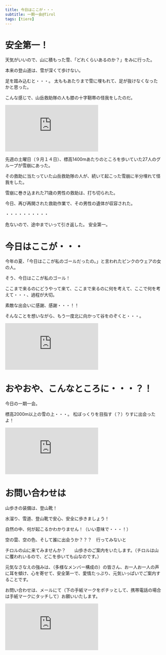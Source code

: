 ```yaml
---
title: 今日はここが・・・   
subtitle: 一期一会@Tirol
tags: [tiere]
---
```


# 安全第一！

天気がいいので、山に積もった雪、「どれくらいあるのか？」をみに行った。

本来の登山道は、雪が深くて歩けない。

足を踏み込むと・・・。
太ももあたりまで雪に埋もれて、足が抜けなくなったかと思った。

こんな感じで、山岳救助隊の人も膝の十字靭帯の怪我をしたのだ。

![20240919schnee1](https://piwigo.schickl.de/i.php?/upload/2024/09/30/20240930155132-c8b80ec6-me.jpg)

先週の土曜日（９月１４日）、標高1400mあたりのところを歩いていた27人のグループが雪崩にあった。

その救助に当たっていた山岳救助隊の人が、続いて起こった雪崩に半分埋れて怪我をした。

雪崩に巻き込まれた71歳の男性の救助は、打ち切られた。

今日、再び再開された救助作業で、その男性の遺体が収容された。

・・・・・・・・・・

危ないので、途中までいって引き返した。
安全第一。


# 今日はここが・・・

今年の夏、「今日はここが私のゴールだったの。」と言われたピンクのウェアの女の人。

そう、今日はここが私のゴール！

ここまで来るのにどうやって来て、ここまで来るのに何を考えて、ここで何を考えて・・・、過程が大切。

素敵な出会いに感謝、感謝・・・！！

そんなことを想いながら、もう一度北に向かって谷をのぞくと・・・。

![20240919tisu1](https://piwigo.schickl.de/i.php?/upload/2024/09/30/20240930155741-73be6b44-me.jpg)


# おやおや、こんなところに・・・？！

今日の一期一会。

標高2000m以上の雪の上・・・。
松ぼっくりを目指す（？）りすに出会ったよ！

![risu2](https://piwigo.schickl.de/i.php?/upload/2024/09/30/20240930155624-b49b6e6d-me.jpg)


# お問い合わせは

山歩きの装備は、登山靴！　

水溜り、雪道、登山靴で安心、安全に歩きましょう！

自然の中、何が起こるかわかりません！（いい意味で・・・！）

空の雲、空の色、そして誰に出会うか？？？　行ってみないと

チロルの山に来てみませんか？　　山歩きのご案内をいたします。（チロルは山に覆われいるので、どこを歩いても山なのです。）

元気なさなえの強みは、（多様なメンバー構成の）の皆さん、お一人お一人の声に耳を傾け、心を寄せて、安全第一で、愛情たっぷり、元気いっぱいでご案内することです。

お問い合わせは、メールにて（下の手紙マークをポチッとして、携帯電話の場合は手紙マークにタッチして）お願いいたします。

![20240919reiterkar](https://piwigo.schickl.de/i.php?/upload/2024/09/30/20240930155430-527f6eff-me.jpg)
